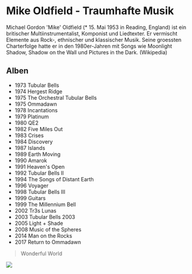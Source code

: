 # Mike Oldfield - Traumhafte Musik

Michael Gordon 'Mike' Oldfield (* 15. Mai 1953 in Reading, England) 
ist ein britischer Multiinstrumentalist, Komponist und Liedtexter. 
Er vermischt Elemente aus Rock-, ethnischer und klassischer Musik. 
Seine groessten Charterfolge hatte er in den 1980er-Jahren mit Songs 
wie Moonlight Shadow, Shadow on the Wall und Pictures in the Dark.
(Wikipedia)

## Alben
* 1973 Tubular Bells
* 1974 Hergest Ridge
* 1975 The Orchestral Tubular Bells
* 1975 Ommadawn
* 1978 Incantations
* 1979 Platinum
* 1980 QE2
* 1982 Five Miles Out
* 1983 Crises
* 1984 Discovery
* 1987 Islands
* 1989 Earth Moving
* 1990 Amarok
* 1991 Heaven's Open
* 1992 Tubular Bells II
* 1994 The Songs of Distant Earth
* 1996 Voyager
* 1998 Tubular Bells III
* 1999 Guitars
* 1999 The Millennium Bell
* 2002 Tr3s Lunas
* 2003 Tubular Bells 2003
* 2005 Light + Shade
* 2008 Music of the Spheres
* 2014 Man on the Rocks
* 2017 Return to Ommadawn

> Wonderful World

<img src="https://i.ytimg.com/vi/KXatvzWAzLU/maxresdefault.jpg"/> 